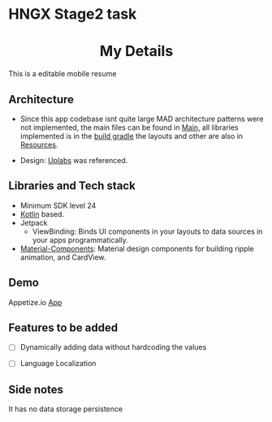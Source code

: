 
# HNGX Stage2 task
<h1 align="center">My Details</h1>
  This is a editable mobile resume
  
  ## Architecture
  - Since this app codebase isnt quite large MAD architecture patterns were not implemented, the main files can be found in [Main](https://github.com/J-cart/HNGX_2/tree/master/app/src/main/java/com/tutorials/hngx1), all libraries implemented is in the [build gradle](https://github.com/J-cart/HNGX_2/blob/master/app/build.gradle)
            the layouts and other are also in [Resources](https://github.com/J-cart/HNGX_2/tree/master/app/src/main/res).
            
 - Design: [Uplabs](https://www.uplabs.com/posts/resume-mobile-ios-app-design) was referenced.
  
## Libraries and Tech stack
- Minimum SDK level 24
- [Kotlin](https://kotlinlang.org/) based.
- Jetpack
  - ViewBinding: Binds UI components in your layouts to data sources in your apps programmatically.
- [Material-Components](https://github.com/material-components/material-components-android): Material design components for building ripple animation, and CardView.

## Demo
Appetize.io [App](https://appetize.io/app/arhwy2vjskv6wbl5qvlbimkhha?device=pixel4&osVersion=11.0&scale=75)


## Features to be added
- [ ] Dynamically adding data without hardcoding the values
- [ ] Language Localization


## Side notes
It has no data storage persistence 
